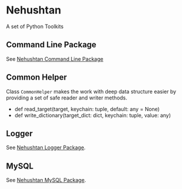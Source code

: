 # Nehushtan 

A set of Python Toolkits

## Command Line Package

See [Nehushtan Command Line Package](./cli)

## Common Helper

Class `CommonHelper` makes the work with deep data structure easier by providing a set of safe reader and writer methods.

* def read_target(target, keychain: tuple, default: any = None)
* def write_dictionary(target_dict: dict, keychain: tuple, value: any)

## Logger

See [Nehushtan Logger Package](./logger).

## MySQL

See [Nehushtan MySQL Package](./mysql).